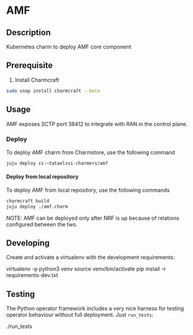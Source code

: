 <!--
 Copyright 2020 Tata Elxsi

 Licensed under the Apache License, Version 2.0 (the License); you may
 not use this file except in compliance with the License. You may obtain
 a copy of the License at

        http://www.apache.org/licenses/LICENSE-2.0

 Unless required by applicable law or agreed to in writing, software
 distributed under the License is distributed on an AS IS BASIS, WITHOUT
 WARRANTIES OR CONDITIONS OF ANY KIND, either express or implied. See the
 License for the specific language governing permissions and limitations
 under the License.

 For those usages not covered by the Apache License, Version 2.0 please
 contact: canonical@tataelxsi.onmicrosoft.com

 To get in touch with the maintainers, please contact:
 canonical@tataelxsi.onmicrosoft.com
-->

# AMF

## Description

Kubernetes charm to deploy AMF core component

## Prerequisite

1. Install Charmcraft

```bash
sudo snap install charmcraft --beta
```

## Usage

AMF exposes SCTP port 38412 to integrate with RAN in the control plane.

### Deploy

To deploy AMF charm from Charmstore, use the following command

```bash
juju deploy cs:~tataelxsi-charmers/amf
```

#### Deploy from local repository

To deploy AMF from local repository, use the following commands

```bash
charmcraft build
juju deploy ./amf.charm
```

NOTE: AMF can be deployed only after NRF is up because of
relations configured between the two.

## Developing

Create and activate a virtualenv with the development requirements:

virtualenv -p python3 venv
source venv/bin/activate
pip install -r requirements-dev.txt

## Testing

The Python operator framework includes a very nice harness for testing
operator behaviour without full deployment. Just `run_tests`:

./run_tests
